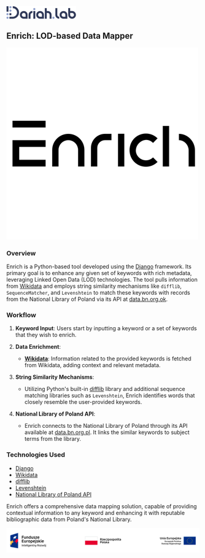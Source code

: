 ![alt text](https://github.com/CHC-Computations/Harmonize/blob/main/logo-1.png?raw=true)
## Enrich: LOD-based Data Mapper

![alt text](https://github.com/CHC-Computations/Enrich/blob/main/Enrich(5).png?raw=true)

### Overview

Enrich is a Python-based tool developed using the [Django](https://www.djangoproject.com/) framework. Its primary goal is to enhance any given set of keywords with rich metadata, leveraging Linked Open Data (LOD) technologies. The tool pulls information from [Wikidata](https://www.wikidata.org/) and employs string similarity mechanisms like `difflib`, `SequenceMatcher`, and `Levenshtein` to match these keywords with records from the National Library of Poland via its API at [data.bn.org.ok](http://data.bn.org.ok/).

### Workflow

1. **Keyword Input**: Users start by inputting a keyword or a set of keywords that they wish to enrich.

2. **Data Enrichment**: 
    - **[Wikidata](https://www.wikidata.org/)**: Information related to the provided keywords is fetched from Wikidata, adding context and relevant metadata.
    
3. **String Similarity Mechanisms**: 
    - Utilizing Python's built-in [difflib](https://docs.python.org/3/library/difflib.html) library and additional sequence matching libraries such as `Levenshtein`, Enrich identifies words that closely resemble the user-provided keywords.
    
4. **National Library of Poland API**: 
    - Enrich connects to the National Library of Poland through its API available at [data.bn.org.pl](http://data.bn.org.pl/). It links the similar keywords to subject terms from the library.
  
### Technologies Used
- [Django](https://www.djangoproject.com/)
- [Wikidata](https://www.wikidata.org/)
- [difflib](https://docs.python.org/3/library/difflib.html)
- [Levenshtein](https://pypi.org/project/python-Levenshtein/)
- [National Library of Poland API](http://data.bn.org.pl/)

Enrich offers a comprehensive data mapping solution, capable of providing contextual information to any keyword and enhancing it with reputable bibliographic data from Poland's National Library.


![alt_text](https://github.com/CHC-Computations/Harmonize/blob/main/Zrzut%20ekranu%202022-12-19%20o%2017.48.49.png?raw=true)
